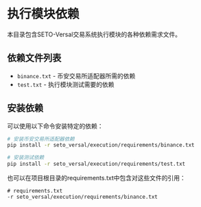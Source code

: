 # 执行模块依赖

本目录包含SETO-Versal交易系统执行模块的各种依赖需求文件。

## 依赖文件列表

- `binance.txt` - 币安交易所适配器所需的依赖
- `test.txt` - 执行模块测试需要的依赖

## 安装依赖

可以使用以下命令安装特定的依赖：

```bash
# 安装币安交易所适配器依赖
pip install -r seto_versal/execution/requirements/binance.txt

# 安装测试依赖
pip install -r seto_versal/execution/requirements/test.txt
```

也可以在项目根目录的requirements.txt中包含对这些文件的引用：

```
# requirements.txt
-r seto_versal/execution/requirements/binance.txt
``` 